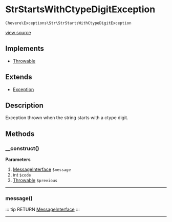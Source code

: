 # StrStartsWithCtypeDigitException

`Chevere\Exceptions\Str\StrStartsWithCtypeDigitException`

[view source](https://github.com/chevere/chevere/blob/master/exceptions/Str/StrStartsWithCtypeDigitException.php)

## Implements

- [Throwable](https://www.php.net/manual/class.throwable)
## Extends

- [Exception](../Core/Exception.md)

## Description

Exception thrown when the string starts with a ctype digit.

## Methods

### __construct()

**Parameters**

1. [MessageInterface](../../Interfaces/Message/MessageInterface.md) `$message`
2. int `$code`
3. [Throwable](https://www.php.net/manual/class.throwable) `$previous`

---

### message()

::: tip RETURN
[MessageInterface](../../Interfaces/Message/MessageInterface.md)
:::


---

